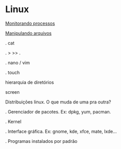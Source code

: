 # Linux

[Monitorando processos](monitorando-processos.md)

[Manipulando arquivos](manipulando-arquivos.md)

. cat

. &gt; &gt;&gt; .

. nano / vim

. touch

hierarquia de diretórios

screen

Distribuições linux. O que muda de uma pra outra?

. Gerenciador de pacotes. Ex: dpkg, yum, pacman.

. Kernel

. Interface gráfica. Ex: gnome, kde, xfce, mate, lxde…

. Programas instalados por padrão

